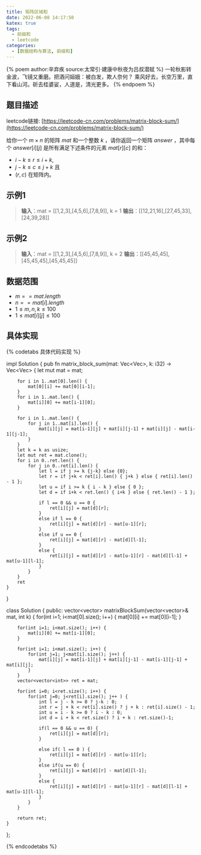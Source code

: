 ```yaml
---
title: 矩阵区域和
date: 2022-06-08 14:17:50
katex: true
tags:
  - 前缀和
  - leetcode
categories:
  - [数据结构与算法, 前缀和]
---
```

{% poem author:辛弃疾 source:太常引·建康中秋夜为吕叔潜赋 %}
一轮秋影转金波，飞镜又重磨。把酒问姮娥：被白发，欺人奈何？
乘风好去，长空万里，直下看山河。斫去桂婆娑，人道是，清光更多。
{% endpoem %}
## 题目描述
leetcode链接: [https://leetcode-cn.com/problems/matrix-block-sum/](https://leetcode-cn.com/problems/matrix-block-sum/)

给你一个 $m \times n$ 的矩阵 $mat$ 和一个整数 $k$ ，请你返回一个矩阵 $answer$ ，其中每个 $answer[i][j]$ 是所有满足下述条件的元素 $mat[r][c]$ 的和： 

 - $i - k \leq r \leq i + k$,
 - $j - k \leq c \leq j + k$ 且
 - $(r, c)$ 在矩阵内。

## 示例1
>**输入**：mat = [[1,2,3],[4,5,6],[7,8,9]], k = 1
**输出**：[[12,21,16],[27,45,33],[24,39,28]]

## 示例2
>**输入**：mat = [[1,2,3],[4,5,6],[7,8,9]], k = 2
**输出**：[[45,45,45],[45,45,45],[45,45,45]]

## 数据范围
 - $m == mat.length$
 - $n == mat[i].length$
 - $1 \leq m, n, k \leq 100$
 - $1 \leq mat[i][j] \leq 100$

## 具体实现
{% codetabs 具体代码实现 %}

<!-- tab lang:rust -->
impl Solution {
    pub fn matrix_block_sum(mat: Vec<Vec<i32>>, k: i32) -> Vec<Vec<i32>> {
        let mut mat = mat;

        for i in 1..mat[0].len() {
            mat[0][i] += mat[0][i-1];
        }
        for i in 1..mat.len() {
            mat[i][0] += mat[i-1][0];
        }

        for i in 1..mat.len() {
            for j in 1..mat[i].len() {
                mat[i][j] = mat[i-1][j] + mat[i][j-1] + mat[i][j] - mat[i-1][j-1];
            }
        }
        let k = k as usize;
        let mut ret = mat.clone();
        for i in 0..ret.len() {
            for j in 0..ret[i].len() {
                let l = if j >= k {j-k} else {0};
                let r = if j+k < ret[i].len() { j+k } else { ret[i].len() - 1 };
                let u = if i >= k { i - k } else { 0 };
                let d = if i+k < ret.len() { i+k } else { ret.len() - 1 };

                if l == 0 && u == 0 {
                    ret[i][j] = mat[d][r];
                }
                else if l == 0 {
                    ret[i][j] = mat[d][r] - mat[u-1][r];
                }
                else if u == 0 {
                    ret[i][j] = mat[d][r] - mat[d][l-1];
                }
                else {
                    ret[i][j] = mat[d][r] - mat[u-1][r] - mat[d][l-1] + mat[u-1][l-1];
                }
            }
        }
        ret
    }
    
}
<!-- endtab -->

<!-- tab lang:cpp -->
class Solution {
public:
    vector<vector<int>> matrixBlockSum(vector<vector<int>>& mat, int k) {
        for(int i=1; i<mat[0].size(); i++) {
            mat[0][i] += mat[0][i-1];
        }

        for(int i=1; i<mat.size(); i++) {
            mat[i][0] += mat[i-1][0];
        }

        for(int i=1; i<mat.size(); i++) {
            for(int j=1; j<mat[i].size(); j++) {
                mat[i][j] = mat[i-1][j] + mat[i][j-1] - mat[i-1][j-1] + mat[i][j];
            }
        }
        vector<vector<int>> ret = mat;

        for(int i=0; i<ret.size(); i++) {
            for(int j=0; j<ret[i].size(); j++ ) {
                int l = j - k >= 0 ? j-k : 0;
                int r = j + k < ret[i].size() ? j + k : ret[i].size() - 1;
                int u = i - k >= 0 ? i - k : 0;
                int d = i + k < ret.size() ? i + k : ret.size()-1;

                if(l == 0 && u == 0) {
                    ret[i][j] = mat[d][r];
                }

                else if( l == 0 ) {
                    ret[i][j] = mat[d][r] - mat[u-1][r];
                }
                else if(u == 0) {
                    ret[i][j] = mat[d][r] - mat[d][l-1];
                }
                else {
                    ret[i][j] = mat[d][r] - mat[u-1][r] - mat[d][l-1] + mat[u-1][l-1];
                }
            }
        }

        return ret;
    }
};
<!-- endtab -->
{% endcodetabs %}